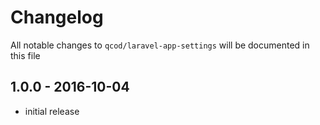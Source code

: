 # Changelog

All notable changes to `qcod/laravel-app-settings` will be documented in this file

## 1.0.0 - 2016-10-04

- initial release
